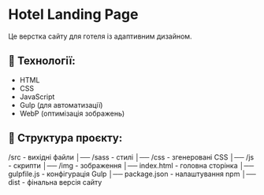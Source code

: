 # Hotel Landing Page
Це верстка сайту для готеля із адаптивним дизайном.

## 🚀 Технології:
- HTML
- CSS
- JavaScript
- Gulp (для автоматизації)
- WebP (оптимізація зображень)

## 📂 Структура проєкту:
/src - вихідні файли
│── /sass - стилі 
│── /css - згенеровані CSS
│── /js - скрипти
│── /img - зображення
│── index.html - головна сторінка
│── gulpfile.js - конфігурація Gulp
│── package.json - налаштування npm
│── dist - фінальна версія сайту
